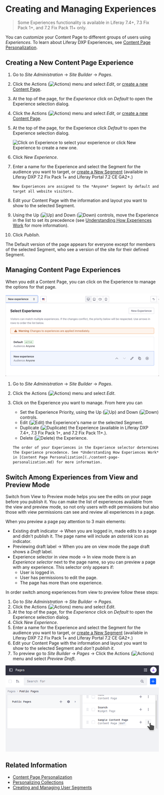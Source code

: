 # Creating and Managing Experiences

> Some Experiences functionality is available in Liferay 7.4+, 7.3 Fix Pack 1+, and 7.2 Fix Pack 11+ only.

You can customize your Content Page to different groups of users using *Experiences*. To learn about Liferay DXP Experiences, see [Content Page Personalization](./content-page-personalization.md).

## Creating a New Content Page Experience

1. Go to *Site Administration* &rarr; *Site Builder* &rarr; *Pages*.
1. Click the Actions (![Actions](../../../images/icon-actions.png)) menu and select *Edit*, or [create a new Content Page](../../creating-pages/building-and-managing-content-pages/building-content-pages.md).
1. At the top of the page, for the *Experience* click on *Default* to open the Experience selection dialog.

1. Click the Actions (![Actions](../../../images/icon-actions.png)) menu and select *Edit*, or [create a new Content Page](../../creating-pages/adding-pages/adding-a-page-to-a-site.md).

1. At the top of the page, for the Experience click *Default* to open the Experience selection dialog.

    ![Click on Experience to select your experience or click New Experience to create a new one.](./creating-and-managing-experiences/images/01.png)
1. Click *New Experience*.

1. Enter a name for the Experience and select the Segment for the audience you want to target, or [create a New Segment](../segmentation/creating-and-managing-user-segments.md) (available in Liferay DXP 7.2 Fix Pack 1+ and Liferay Portal 7.2 CE GA2+.)

    ```{note}
    New Experiences are assigned to the *Anyone* Segment by default and target all website visitors.
    ```

1. Edit your Content Page with the information and layout you want to show to the selected Segment.

1. Using the Up (![Up](../../../images/icon-angle-up.png)) and Down (![Down](../../../images/icon-angle-down.png)) controls, move the Experience in the list to set its precedence (see [Understanding How Experiences Work](./content-page-personalization.md#understanding-how-experiences-work) for more information).
1. Click *Publish*.

The Default version of the page appears for everyone except for members of the selected Segment, who see a version of the site for their defined Segment.

## Managing Content Page Experiences

When you edit a Content Page, you can click on the Experience to manage the options for that page.

![You can add, edit, delete, or change priority for Experiences.](./creating-and-managing-experiences/images/02.png)

1. Go to *Site Administration* &rarr; *Site Builder* &rarr; *Pages*.
1. Click the Actions (![Actions](../../../images/icon-actions.png)) menu and select *Edit*.
1. Click on the Experience you want to manage. From here you can

   - Set the Experience Priority, using the Up (![Up](../../../images/icon-angle-up.png)) and Down (![Down](../../../images/icon-angle-down.png)) controls.
   - Edit (![Edit](../../../images/icon-edit.png)) the Experience's name or the selected Segment.
   - Duplicate (![Duplicate](../../../images/icon-copy.png)) the Experience (available in Liferay DXP 7.4+, 7.3 Fix Pack 1+, and 7.2 Fix Pack 11+.).
   - Delete (![Delete](../../../images/icon-delete.png)) the Experience.

    ```{important}
    The order of your Experiences in the Experience selector determines the Experience precedence. See *Understanding How Experiences Work* in [Content Page Personalization](./content-page-personalization.md) for more information.
    ```    
 ## Switch Among Experiences from View and Preview Mode

 Switch from View to Preview mode helps you see the edits on your page before you publish it. You can make the list of experiences available from the view and preview mode, so not only users with edit permissions but also those with view permissions can see and review all experiences in a page. 

 When you preview a page pay attention to 3 main elements: 

 * Existing draft indicator &rarr; When you are logged in, made edits to a page and didn't publish it. The page name will include an *asterisk* icon as indicator.
 * Previewing draft label &rarr; When you are on view mode the page draft shows a *Draft* label.
 * Experience selector in view mode &rarr; In view mode there is an *Experience selector* next to the page name, so you can preview a page with any experience. This selector only appears if:
    * User is logged in.
    * User has permissions to edit the page.
    * The page has more than one experience.

In order switch among experiences from view to preview follow these steps:

1. Go to *Site Administration* &rarr; *Site Builder* &rarr; *Pages*.
1. Click the Actions (![Actions](../../../images/icon-actions.png)) menu and select *Edit*.
1. At the top of the page, for the *Experience* click on *Default* to open the Experience selection dialog.
1. Click *New Experience*.
1. Enter a name for the Experience and select the Segment for the audience you want to target, or [create a New Segment](../segmentation/creating-and-managing-user-segments.md) (available in Liferay DXP 7.2 Fix Pack 1+ and Liferay Portal 7.2 CE GA2+.)
1. Edit your Content Page with the information and layout you want to show to the selected Segment and *don't publish it*.
1. To preview go to *Site Builder* &rarr; *Pages* &rarr; Click the Actions (![Actions](../../../images/icon-actions.png)) menu and select *Preview Draft*.

![Switch Among Experiences from View to Preview](./creating-and-managing-experiences/images/03.gif)

## Related Information

- [Content Page Personalization](./content-page-personalization.md)
- [Personalizing Collections](./personalizing-collections.md)
- [Creating and Managing User Segments](../segmentation/creating-and-managing-user-segments.md)